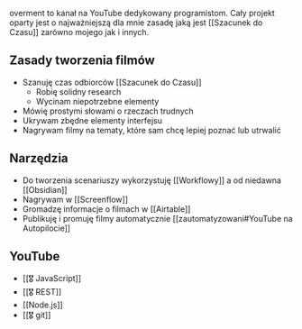 overment to kanał na YouTube dedykowany programistom. Cały projekt oparty jest o najważniejszą dla mnie zasadę jaką jest [[Szacunek do Czasu]] zarówno mojego jak i innych. 

## Zasady tworzenia filmów
- Szanuję czas odbiorców [[Szacunek do Czasu]]
	- Robię solidny research
	- Wycinam niepotrzebne elementy
- Mówię prostymi słowami o rzeczach trudnych
- Ukrywam zbędne elementy interfejsu
- Nagrywam filmy na tematy, które sam chcę lepiej poznać lub utrwalić

## Narzędzia
- Do tworzenia scenariuszy wykorzystuję [[Workflowy]] a od niedawna [[Obsidian]]
- Nagrywam w [[Screenflow]]
- Gromadzę informacje o filmach w [[Airtable]]
- Publikuję i promuję filmy automatycznie [[zautomatyzowani#YouTube na Autopilocie]]

## YouTube
- [[🎖️ JavaScript]]
- [[🎖️ REST]]
- [[Node.js]]
- [[🎖️ git]]
